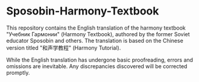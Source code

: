 # Sposobin-Harmony-Textbook
This repository contains the English translation of the harmony textbook "Учебник Гармонии" (Harmony Textbook), authored by the former Soviet educator Sposobin and others. The translation is based on the Chinese version titled "和声学教程" (Harmony Tutorial). 

While the English translation has undergone basic proofreading, errors and omissions are inevitable. Any discrepancies discovered will be corrected promptly.
